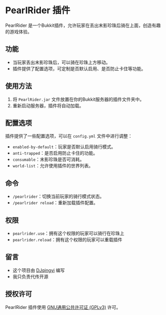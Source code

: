 # PearlRider 插件

PearlRider 是一个Bukkit插件，允许玩家在丢出末影珍珠后骑在上面，创造有趣的游戏体验。

## 功能

- 当玩家丢出末影珍珠后，可以骑在珍珠上方移动。
- 插件提供了配置选项，可定制是否默认启用、是否防止卡住等功能。

## 使用方法

1. 将 `PearlRider.jar` 文件放置在你的Bukkit服务器的插件文件夹中。
2. 重新启动服务器，插件将自动加载。

## 配置选项

插件提供了一些配置选项，可以在 `config.yml` 文件中进行调整：

- `enabled-by-default`：玩家是否默认启用骑行模式。
- `anti-trapped`：是否启用防止卡住的功能。
- `consumable`：末影珍珠是否可消耗。
- `world-list`：允许使用插件的世界列表。

## 命令

- `/pearlrider`：切换当前玩家的骑行模式状态。
- `/pearlrider reload`：重新加载插件配置。

## 权限
- `pearlrider.use`：拥有这个权限的玩家可以骑行在珍珠上
- `pearlrider.reload`：拥有这个权限的玩家可以重载插件

## 留言
- 这个项目由 [DJqingyi](https://www.mcbbs.net/home.php?mod=space&uid=5494509) 编写
- 我只负责代传开源

## 授权许可

PearlRider 插件使用 [GNU通用公共许可证 (GPLv3)](https://www.gnu.org/licenses/gpl-3.0.en.html) 许可。

